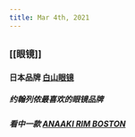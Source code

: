 ```yaml
---
title: Mar 4th, 2021
---
```


##
### [[眼镜]]
#### 日本品牌 [白山眼镜](http://hakusan-megane.co.jp/)
##### 约翰列侬最喜欢的眼镜品牌
##### 看中一款 [ANAAKI RIM BOSTON](http://hakusan-megane.co.jp/originalframes/conbination/anaaki-rim-boston/)
#####
